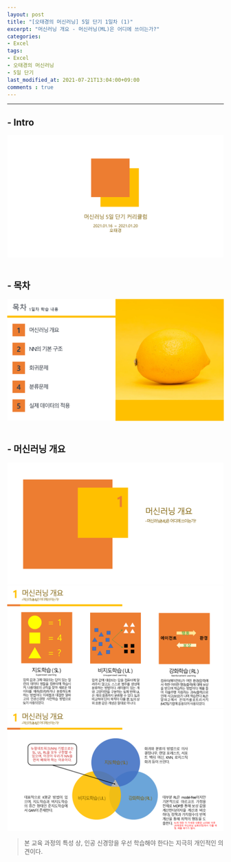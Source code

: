 ```yaml
---
layout: post
title: "[오태경의 머신러닝] 5일 단기 1일차 (1)"
excerpt: "머신러닝 개요 - 머신러닝(ML)은 어디에 쓰이는가?"
categories:
- Excel
tags:
- Excel
- 오태경의 머신러닝
- 5일 단기
last_modified_at: 2021-07-21T13:04:00+09:00
comments : true
---
```

<hr>

<h2>- Intro</h2>
<div style="align-items: center;">
    <img src="/assets/post-image/Excel-5일-단기-1/슬라이드1.PNG">
</div>
<br>

<h2>- 목차</h2>
<div style="align-items: center;">
    <img src="/assets/post-image/Excel-5일-단기-1/슬라이드3.PNG">
</div>
<br>

<h2>- 머신러닝 개요</h2>
<div style="align-items: center;">
    <img src="/assets/post-image/Excel-5일-단기-1/슬라이드4.PNG">
</div>
<div style="align-items: center;">
    <img src="/assets/post-image/Excel-5일-단기-1/슬라이드5.PNG">
</div>
<div style="align-items: center;">
    <img src="/assets/post-image/Excel-5일-단기-1/슬라이드6.PNG">
</div>

> 본 교육 과정의 특성 상, 인공 신경망을 우선 학습해야 한다는 지극히 개인적인 의견이다.

<br>